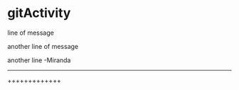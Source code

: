# gitActivity

line of message

another line of message

another line -Miranda

***********

+++++++++++++

